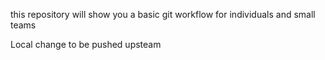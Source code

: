 this repository will show you a basic git workflow for individuals and small teams

Local change to be pushed upsteam
